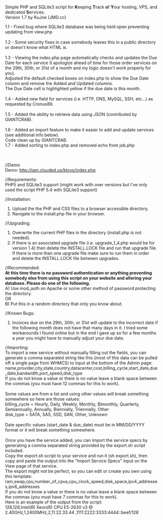 Simple PHP and SQLite3 script for **K**eeping **T**rack **o**f **Y**our hosting, VPS, and dedicated **S**ervices.<br />
Version 1.7 by KuJoe (JMD.cc)<br />

1.1 - Fixed bug where SQLite3 database was being held open preventing updating from view.php<br />
<br />
1.2 - Some security fixes in case somebody leaves this in a public directory or doesn't know what HTML is.<br />
<br />
1.3 - Viewing the index.php page automatically checks and updates the Due Date for each service (I apologize ahead of time for those order services on the 29th, 30th, or 31st of a month and my logic doesn't work properly for you).<br />
      Adjusted the default checked boxes on index.php to show the Due Date column and remove the Added and Updated columns.<br />
	  The Due Date cell is highlighted yellow if the due date is this month.<br />
<br />
1.4 - Added new field for services (i.e. HTTP, DNS, MySQL, SSH, etc...) as requested by Cronus89.<br />
<br />
1.5 - Added the ability to retrieve data using JSON (contributed by GIANTCRAB).<br />
<br />
1.6 - Added an import feature to make it easier to add and update services (see additional info below).<br />
      Code clean up by GIANTCRAB.<br />
1.7 - Added sorting to index.php and removed echo from job.php<br />	  
<br />

//Demo<br />
Demo: http://iam.clouded.us/ktoys/index.php

//Requirements:<br />
PHP5 and SQLite3 support (might work with over versions but I've only used the script PHP 5.4 with SQLite3 support)

//Installation:<br />
1) Upload the the PHP and CSS files to a browser accessible directory.<br />
2) Navigate to the install.php file in your browser.

//Upgrading:<br />
1) Overwrite the current PHP files in the directory (install.php is not needed).
2) If there is an associated upgrade file (i.e. upgrade_1_4.php would be for version 1.4) then delete the INSTALL.LOCK file and run that upgrade file. If there is more than one upgrade file make sure to run them in order and delete the INSTALL.LOCK file between upgrades.

//Recommended:<br />
******At this time there is no password authentication or anything preventing somebody else from using this script on your website and altering your database. Please do one of the following.******<br />
A) Use mod_auth on Apache or some other method of password protecting the directory.<br />
OR<br />
B) Put this in a random directory that only you know about.

//Known Bugs:<br />
1) Invoices due on the 29th, 30th, or 31st will update to the incorrect date if the following month does not have that many days in it. I tried some workarounds I found online but in the end I gave up so for a few months a year you might have to manually adjust your due date.

//Importing:<br />
To import a new service without manually filling out the fields, you can generate a comma separated string like this (most of this data can be pulled off a single page from WHMCS) to input at the bottom of the Admin page:<br />
name,provider,city,state,country,datacenter,cost,billing_cycle,start_date,due_date,bandwidth,port_speed,disk_type<br />
If you do not know a value or there is no value leave a blank space between the commas (you must have 12 commas for this to work).<br /><br />
Some values are from a list and using other values will break something somewhere so here are those values:<br />
billing_cycle = Hourly, Daily, Weekly, Monthly, Bimonthly, Quarterly, Semiannually, Annually, Biennially, Triennially, Other<br />
disk_type = SATA, SAS, SSD, SAN, Other, Unknown<br /><br />
Date specific values (start_date & due_date) must be in MM/DD/YYYY format or it will break something somewhere.<br />
<br />
Once you have the service added, you can import the service specs by generating a comma separated string provided by the export.sh script included.<br />
Copy the export.sh script to your service and run it (sh export.sh), then copy and paste the output into the "Import Service Specs" input on the View page of that service.<br />
The export might not be perfect, so you can edit or create you own using this template:<br />
ram,swap,cpu,number_of_cpus,cpu_clock_speed,disk_space,ipv4_addresses,ipv6_addresses<br />
If you do not know a value or there is no value leave a blank space between the commas (you must have 7 commas for this to work).<br />
Here is an example of the output from the script:<br />
128,128,Intel(R) Xeon(R) CPU E5-2630 v3 @ 2.40GHz,1,2400MHz,2,11.22.33.44 ,1111:2222:3333:4444::beef/128